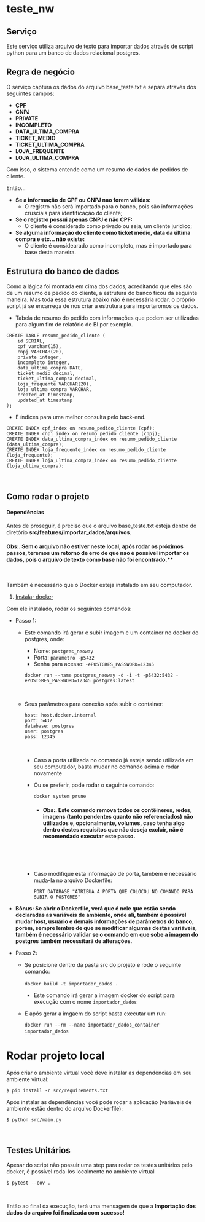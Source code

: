 # teste_nw

## Serviço
Este serviço utiliza arquivo de texto para importar dados através de script python para um banco de dados relacional postgres.
&nbsp;

## Regra de negócio

O serviço captura os dados do arquivo base_teste.txt e separa através dos seguintes campos:

- **CPF**
- **CNPJ**
- **PRIVATE**
- **INCOMPLETO**
- **DATA_ULTIMA_COMPRA**
- **TICKET_MEDIO**
- **TICKET_ULTIMA_COMPRA**
- **LOJA_FREQUENTE**
- **LOJA_ULTIMA_COMPRA**

Com isso, o sistema entende como um resumo de dados de pedidos de cliente.

Então...
- **Se a informação de CPF ou CNPJ nao forem válidas:**
    - O registro não será importado para o banco, pois são informações crusciais para identificação do cliente;
- **Se o registro possui apenas CNPJ e não CPF:**
    - O cliente é considerado como privado ou seja, um cliente juridico;
- **Se alguma informação do cliente como ticket médio, data da última compra e etc... não existe:**
    - O cliente é considearado como incompleto, mas é importado para base desta maneira.
&nbsp;

## Estrutura do banco de dados

Como a lágica foi montada em cima dos dados, acreditando que eles são de um resumo de pedido do cliente, a estrutura do banco ficou da seguinte maneira. Mas toda essa estrutura abaixo não é necessária rodar, o próprio script já se encarrega de nos criar a estrutura para importaromos os dados.

* Tabela de resumo do pedido com informações que podem ser utilizadas para algum fim de relatório de BI por exemplo.
```
CREATE TABLE resumo_pedido_cliente (
	id SERIAL,
	cpf varchar(15),
	cnpj VARCHAR(20),
	private integer,
	incompleto integer,
	data_ultima_compra DATE,
	ticket_medio decimal,
	ticket_ultima_compra decimal,
	loja_frequente VARCHAR(20),
	loja_ultima_compra VARCHAR,
	created_at timestamp,
	updated_at timestamp
);
```

* E índices para uma melhor consulta pelo back-end.

```
CREATE INDEX cpf_index on resumo_pedido_cliente (cpf);
CREATE INDEX cnpj_index on resumo_pedido_cliente (cnpj);
CREATE INDEX data_ultima_compra_index on resumo_pedido_cliente (data_ultima_compra);
CREATE INDEX loja_frequente_index on resumo_pedido_cliente (loja_frequente);
CREATE INDEX loja_ultima_compra_index on resumo_pedido_cliente (loja_ultima_compra);
```
&nbsp;

## Como rodar o projeto

#### Dependências

Antes de proseguir, é preciso que o arquivo base_teste.txt esteja dentro do diretório **src/features/importar_dados/arquivos**.

#### Obs:. Sem o arquivo não estiver neste local, após rodar os próximos passos, teremos um retorno de erro de que nao é possível importar os dados, pois o arquivo de texto como base não foi encontrado.**
&nbsp;

Também é necessário que o Docker esteja instalado em seu computador.
1. [Instalar docker](https://docs.docker.com/install/)
&nbsp;

Com ele instalado, rodar os seguintes comandos:
&nbsp;

- Passo 1:
	- Este comando irá gerar e subir imagem e um container no docker do postgres, onde:
		- Nome: ```postgres_neoway```
		- Porta: ```parametro -p5432```
		- Senha para acesso: ```-ePOSTGRES_PASSWORD=12345```
	&nbsp;

		```
		docker run --name postgres_neoway -d -i -t -p5432:5432 -ePOSTGRES_PASSWORD=12345 postgres:latest
		```
	&nbsp;
	- Seus parâmetros para conexão após subir o container:

		```
		host: host.docker.internal
		port: 5432
		database: postgres
		user: postgres
		pass: 12345
		```
		&nbsp;

		- Caso a porta utilizada no comando já esteja sendo utilizada em seu computador, basta mudar no comando acima e rodar novamente
		&nbsp;
		&nbsp;

		- Ou se preferir, pode rodar o seguinte comando:
		&nbsp;

			```
			docker system prune
			```
			- #### Obs:. Este comando remova todos os contêineres, redes, imagens (tanto pendentes quanto não referenciados) não utilizados e, opcionalmente, volumes, caso tenha algo dentro destes requisítos que não deseja excluir, não é recomendado executar este passo.
			&nbsp;

		&nbsp;

		- Caso modifique esta informação de porta, também é necessário muda-la no arquivo Dockerfile:
		&nbsp;

			```
			PORT_DATABASE "ATRIBUA A PORTA QUE COLOCOU NO COMANDO PARA SUBIR O POSTGRES"
			```

* **Bônus: Se abrir o Dockerfile, verá que é nele que estão sendo declaradas as variáveis de ambiente, onde alí, também é possivel mudar host, usuário e demais informações de parâmetros do banco, porém, sempre lembre de que se modificar algumas destas variáveis, também é necessário validar se o comando em que sobe a imagem do postgres também necessitará de alterações.**
&nbsp;

- Passo 2:
	- Se posicione dentro da pasta src do projeto e rode o seguinte comando:
	&nbsp;

		```docker build -t importador_dados .```
		&nbsp;

		- Este comando irá gerar a imagem docker do script para execução com o nome ```importador_dados```
		&nbsp;
		&nbsp;

	- E após gerar a imgaem do script basta executar um run:
	&nbsp;

		```docker run --rm --name importador_dados_container importador_dados```
&nbsp;

# Rodar projeto local
Após criar o ambiente virtual você deve instalar as dependências em seu ambiente virtual:

    $ pip install -r src/requirements.txt

Após instalar as dependências você pode rodar a aplicação
(variáveis de ambiente estão dentro do arquivo Dockerfile):

    $ python src/main.py
&nbsp;

## Testes Unitários

Apesar do script não possuir uma step para rodar os testes unitários pelo docker, é possivel roda-los localmente no ambiente virtual

	$ pytest --cov .
&nbsp;
&nbsp;

Então ao final da execução, terá uma mensagem de que a **Importação dos dados do arquivo foi finalizada com sucesso!**
